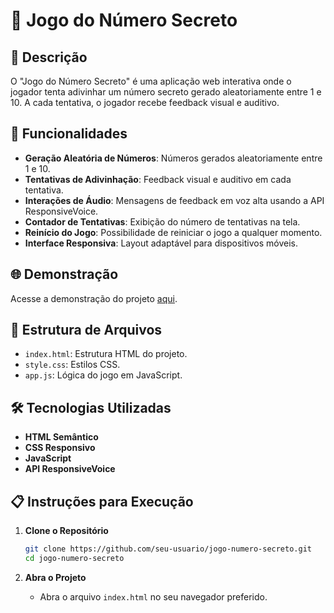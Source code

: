 # 🎯 Jogo do Número Secreto

## 📜 Descrição

O "Jogo do Número Secreto" é uma aplicação web interativa onde o jogador tenta adivinhar um número secreto gerado aleatoriamente entre 1 e 10. A cada tentativa, o jogador recebe feedback visual e auditivo.

## 🚀 Funcionalidades

- **Geração Aleatória de Números**: Números gerados aleatoriamente entre 1 e 10.
- **Tentativas de Adivinhação**: Feedback visual e auditivo em cada tentativa.
- **Interações de Áudio**: Mensagens de feedback em voz alta usando a API ResponsiveVoice.
- **Contador de Tentativas**: Exibição do número de tentativas na tela.
- **Reinício do Jogo**: Possibilidade de reiniciar o jogo a qualquer momento.
- **Interface Responsiva**: Layout adaptável para dispositivos móveis.

## 🌐 Demonstração

Acesse a demonstração do projeto [aqui](https://jogo-sand-three-31.vercel.app/).

## 📁 Estrutura de Arquivos

- `index.html`: Estrutura HTML do projeto.
- `style.css`: Estilos CSS.
- `app.js`: Lógica do jogo em JavaScript.

## 🛠️ Tecnologias Utilizadas

- **HTML Semântico**
- **CSS Responsivo**
- **JavaScript**
- **API ResponsiveVoice**

## 📋 Instruções para Execução

1. **Clone o Repositório**
    ```sh
    git clone https://github.com/seu-usuario/jogo-numero-secreto.git
    cd jogo-numero-secreto
    ```

2. **Abra o Projeto**
    - Abra o arquivo `index.html` no seu navegador preferido.

